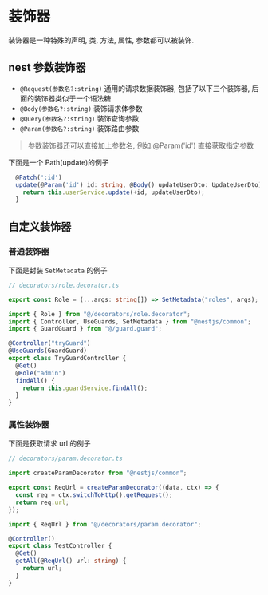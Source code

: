 # 装饰器

装饰器是一种特殊的声明, 类, 方法, 属性, 参数都可以被装饰.

## nest 参数装饰器

- `@Request(参数名?:string)` 通用的请求数据装饰器, 包括了以下三个装饰器, 后面的装饰器类似于一个语法糖
- `@Body(参数名?:string)` 装饰请求体参数
- `@Query(参数名?:string)` 装饰查询参数
- `@Param(参数名?:string)` 装饰路由参数

> 参数装饰器还可以直接加上参数名, 例如:@Param('id') 直接获取指定参数

下面是一个 Path(update)的例子

```ts
  @Patch(':id')
  update(@Param('id') id: string, @Body() updateUserDto: UpdateUserDto) {
    return this.userService.update(+id, updateUserDto);
  }
```

## 自定义装饰器

### 普通装饰器

下面是封装 `SetMetadata` 的例子

```ts
// decorators/role.decorator.ts

export const Role = (...args: string[]) => SetMetadata("roles", args);
```

```ts
import { Role } from "@/decorators/role.decorator";
import { Controller, UseGuards, SetMetadata } from "@nestjs/common";
import { GuardGuard } from "@/guard.guard";

@Controller("tryGuard")
@UseGuards(GuardGuard)
export class TryGuardController {
  @Get()
  @Role("admin")
  findAll() {
    return this.guardService.findAll();
  }
}
```

### 属性装饰器

下面是获取请求 url 的例子

```ts
// decorators/param.decorator.ts

import createParamDecorator from "@nestjs/common";

export const ReqUrl = createParamDecorator((data, ctx) => {
  const req = ctx.switchToHttp().getRequest();
  return req.url;
});
```

```ts
import { ReqUrl } from "@/decorators/param.decorator";

@Controller()
export class TestController {
  @Get()
  getAll(@ReqUrl() url: string) {
    return url;
  }
}
```
